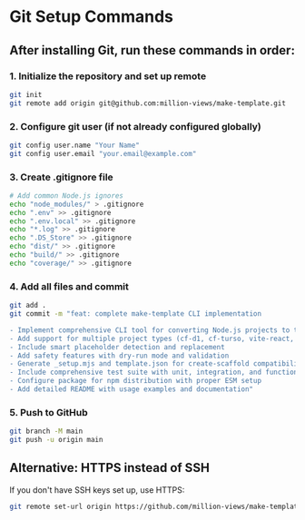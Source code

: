 # Git Setup Commands

## After installing Git, run these commands in order:

### 1. Initialize the repository and set up remote
```bash
git init
git remote add origin git@github.com:million-views/make-template.git
```

### 2. Configure git user (if not already configured globally)
```bash
git config user.name "Your Name"
git config user.email "your.email@example.com"
```

### 3. Create .gitignore file
```bash
# Add common Node.js ignores
echo "node_modules/" > .gitignore
echo ".env" >> .gitignore
echo ".env.local" >> .gitignore
echo "*.log" >> .gitignore
echo ".DS_Store" >> .gitignore
echo "dist/" >> .gitignore
echo "build/" >> .gitignore
echo "coverage/" >> .gitignore
```

### 4. Add all files and commit
```bash
git add .
git commit -m "feat: complete make-template CLI implementation

- Implement comprehensive CLI tool for converting Node.js projects to templates
- Add support for multiple project types (cf-d1, cf-turso, vite-react, generic)
- Include smart placeholder detection and replacement
- Add safety features with dry-run mode and validation
- Generate _setup.mjs and template.json for create-scaffold compatibility
- Include comprehensive test suite with unit, integration, and functional tests
- Configure package for npm distribution with proper ESM setup
- Add detailed README with usage examples and documentation"
```

### 5. Push to GitHub
```bash
git branch -M main
git push -u origin main
```

## Alternative: HTTPS instead of SSH
If you don't have SSH keys set up, use HTTPS:
```bash
git remote set-url origin https://github.com/million-views/make-template.git
```